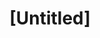 ---
pid: CH474
title: "[Untitled]"
location_transcription: West Philly Clark Park
zipcode: '19125'
outside_phl: 
neighborhood: Fishtown,Kensington
age: '39'
age_range: 30-39
instagram: 
image_file_name: CH_474.jpg
proposal_transcription: move monument
topic: History,MOVE,Philadelphia
topic_summary: 0, 0, 0
type: Other No Form
keywords_other: 
credit: Hayley DiGiacinto
image_labels: 
twitter: 
facebook: 
permalink: "/monuments/ch474/"
layout: item-page
---